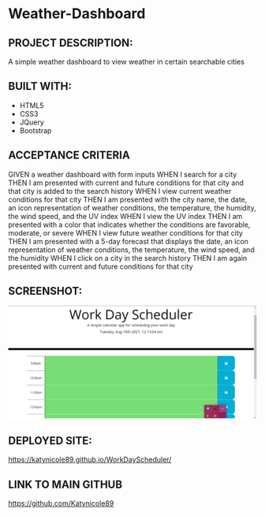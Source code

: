 # Weather-Dashboard


## PROJECT DESCRIPTION:
A simple weather dashboard to view weather in certain searchable cities

## BUILT WITH:
* HTML5
* CSS3
* JQuery
* Bootstrap

## ACCEPTANCE CRITERIA 
GIVEN a weather dashboard with form inputs
WHEN I search for a city
THEN I am presented with current and future conditions for that city and that city is added to the search history
WHEN I view current weather conditions for that city
THEN I am presented with the city name, the date, an icon representation of weather conditions, the temperature, the humidity, the wind speed, and the UV index
WHEN I view the UV index
THEN I am presented with a color that indicates whether the conditions are favorable, moderate, or severe
WHEN I view future weather conditions for that city
THEN I am presented with a 5-day forecast that displays the date, an icon representation of weather conditions, the temperature, the wind speed, and the humidity
WHEN I click on a city in the search history
THEN I am again presented with current and future conditions for that city

## SCREENSHOT:
![image](https://github.com/Katynicole89/WorkDayScheduler/blob/develop/assets/images/workday.png)


## DEPLOYED SITE:
https://katynicole89.github.io/WorkDayScheduler/

## LINK TO MAIN GITHUB
https://github.com/Katynicole89